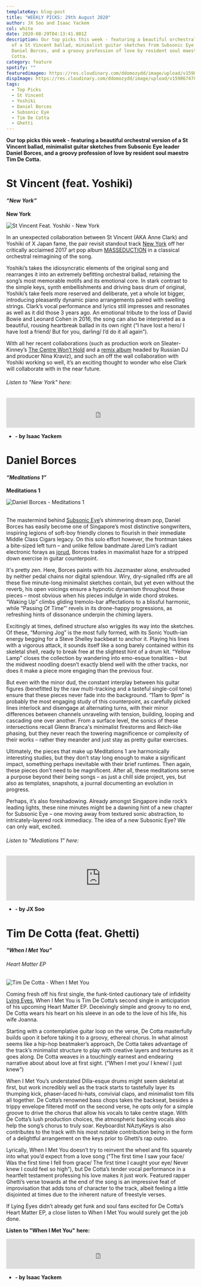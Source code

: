```yaml
---
templateKey: blog-post
title: "WEEKLY PICKS: 29th August 2020"
author: JX Soo and Isaac Yackem
col: white
date: 2020-08-29T04:13:41.801Z
description: Our top picks this week - featuring a beautiful orchestral version
  of a St Vincent ballad, minimalist guitar sketches from Subsonic Eye leader
  Daniel Borces, and a groovy profession of love by resident soul maestro Tim De
  Cotta.
category: feature
spotify: ""
featuredimageo: https://res.cloudinary.com/ddomozydd/image/upload/v1598674770/Weeklybanner_jum0ts.jpg
dispImage: https://res.cloudinary.com/ddomozydd/image/upload/v1598674780/toppickscard_wckh7w.jpg
tags:
  - Top Picks
  - St Vincent
  - Yoshiki
  - Daniel Borces
  - Subsonic Eye
  - Tim De Cotta
  - Ghetti
---
```

**Our top picks this week - featuring a beautiful orchestral version of a St Vincent ballad, minimalist guitar sketches from Subsonic Eye leader Daniel Borces, and a groovy profession of love by resident soul maestro Tim De Cotta.**

# St Vincent (feat. Yoshiki)

#### ***“New York”***

**New York**

![St Vincent Feat. Yoshiki - New York](https://res.cloudinary.com/ddomozydd/image/upload/v1598674871/NewYorkYoshikiArt_bx5k2m.jpg "St Vincent Feat. Yoshiki - New York")



In an unexpected collaboration between St Vincent (AKA Anne Clark) and Yoshiki of X Japan fame, the pair revisit standout track [New York](https://open.spotify.com/track/5IXTT9RvcVupmzLTFqIInj?si=CGSvOAgVTBahSPu8LjIjOg) off her critically acclaimed 2017 art pop album [MASSEDUCTION](https://open.spotify.com/album/4RoOGpdrgfiIUyv0kLaC4e?si=1Md_PlHvTNuxjttcApiwIA) in a classical orchestral reimagining of the song.

Yoshiki’s takes the idiosyncratic elements of the original song and rearranges it into an extremely befitting orchestral ballad, retaining the song’s most memorable motifs and its emotional core. In stark contrast to the simple keys, synth embellishments and driving bass drum of original, Yoshiki’s take feels more reserved and deliberate, yet a whole lot bigger, introducing pleasantly dynamic piano arrangements paired with swelling strings. Clark’s vocal performance and lyrics still impresses and resonates as well as it did those 3 years ago. An emotional tribute to the loss of David Bowie and Leonard Cohen in 2016, the song can also be interpreted as a beautiful, rousing heartbreak ballad in its own right (“I have lost a hero/ I have lost a friend/ But for you, darling/ I’d do it all again”).

With all her recent collaborations (such as production work on Sleater-Kinney’s [The Centre Won’t Hold](https://open.spotify.com/album/6ArjrXMlLegKiAPOp34K58?si=HJ00zkEMQsiP9lkMnNyJXQ) and a [remix album](https://open.spotify.com/album/6wZqyr0yloM7DZ76mht4S1?si=HPrLmoIwR5SKzQjb61ndpA) headed by Russian DJ and producer Nina Kraviz), and such an off the wall collaboration with Yoshiki working so well, it’s an exciting thought to wonder who else Clark will collaborate with in the near future.

###### Listen to "New York" here:

<iframe src="https://open.spotify.com/embed/track/5dvJCDqqOo1k2SoQuikuVq" width="100%" height="80" frameborder="0" allowtransparency="true" allow="encrypted-media"></iframe>

* **\- by Isaac Yackem**

# Daniel Borces

#### ***“Meditations 1”***

**Meditations 1**

![Daniel Borces - Meditations 1](https://res.cloudinary.com/ddomozydd/image/upload/bo_2px_solid_rgb:000000/v1598675096/borcesalbumart_zvnaxj.jpg "Daniel Borces - Meditations 1")

\
The mastermind behind [Subsonic Eye](https://subsoniceye.bandcamp.com/)’s shimmering dream pop, Daniel Borces has easily become one of Singapore’s most distinctive songwriters, inspiring legions of soft-boy friendly clones to flourish in their immediate Middle Class Cigars legacy. On this solo effort however, the frontman takes a bite-sized left turn – and unlike fellow bandmate Jared Lim’s radiant electronic forays as [jorud](https://jorud.bandcamp.com/), Borces trades in maximalist haze for a stripped down exercise in guitar counterpoint.

It's pretty zen. Here, Borces paints with his Jazzmaster alone, enshrouded by neither pedal chains nor digital splendour. Wiry, dry-signalled riffs are all these five minute-long minimalist sketches contain, but yet even without the reverb, his open voicings ensure a hypnotic dynamism throughout these pieces – most obvious when his pieces indulge in wide chord strokes. “Waking Up” climbs gliding tremolo-bar affectations to a blissful harmonic, while “Passing Of Time”’ revels in its drone-happy progressions, as refreshing hints of dissonance underpin the chiming layers.

Excitingly at times, defined structure also wriggles its way into the sketches. Of these, “Morning Jog” is the most fully formed, with its Sonic Youth-ian energy begging for a Steve Shelley backbeat to anchor it. Playing his lines with a vigorous attack, it sounds itself like a song barely contained within its skeletal shell, ready to break free at the slightest hint of a drum kit. “Yellow Lamp” closes the collection by wandering into emo-esque tonalities – but the midwest noodling doesn’t exactly blend well with the other tracks, nor does it make a piece more engaging than the previous four.

But even with the minor dud, the constant interplay between his guitar figures (benefitted by the raw multi-tracking and a tasteful single-coil tone) ensure that these pieces never fade into the background. “11am to 9pm” is probably the most engaging study of this counterpoint, as carefully picked lines interlock and disengage at alternating turns, with their minor differences between channels unraveling with tension, building, looping and cascading one over another. From a surface level, the sonics of these intersections recall Glenn Branca's minimalist firestorms and Reich-like phasing, but they never reach the towering magnificence or complexity of their works – rather they meander and just stay as pretty guitar exercises.

Ultimately, the pieces that make up Meditations 1 are harmonically interesting studies, but they don’t stay long enough to make a significant impact, something perhaps inevitable with their brief runtimes. Then again, these pieces don’t need to be magnificent. After all, these meditations serve a purpose beyond their being songs – as just a chill side project, yes, but also as templates, snapshots, a journal documenting an evolution in progress.

Perhaps, it’s also foreshadowing. Already amongst Singapore indie rock’s leading lights, these nine minutes might be a dawning hint of a new chapter for Subsonic Eye – one moving away from textured sonic abstraction, to intricately-layered rock immediacy. The idea of a new Subsonic Eye? We can only wait, excited.

###### Listen to "Mediations 1"[](https://open.spotify.com/track/2bJbOWTa5tT9s3AiWHYVLc?si=Q__PuBVRSreKiv5wfj8PLA) here:

<iframe style="border: 0; width: 100%; height: 120px;" src="https://bandcamp.com/EmbeddedPlayer/album=2573097330/size=large/bgcol=ffffff/linkcol=0687f5/tracklist=false/artwork=small/transparent=true/" seamless><a href="http://danielborces.bandcamp.com/album/meditations-1">Meditations 1 by Daniel Borces</a></iframe>

* **\- by JX Soo**

# Tim De Cotta (feat. Ghetti)

#### ***"When I Met You"***

###### Heart Matter EP

![Tim De Cotta - When I Met You](https://res.cloudinary.com/ddomozydd/image/upload/v1598675458/WhenIMetYouSingleArt_luqzoy.jpg "Tim De Cotta - When I Met You")

Coming fresh off his first single, the funk-tinted cautionary tale of infidelity [Lying Eyes](https://open.spotify.com/track/22IAxxTQVJicDQdVV6IhFt?si=OYLCA5eUQyKYSZQvzAB-DA), When I Met You is Tim De Cotta’s second single in anticipation of his upcoming Heart Matter EP. Deceivingly simple and groovy to no end, De Cotta wears his heart on his sleeve in an ode to the love of his life, his wife Joanna.

Starting with a contemplative guitar loop on the verse, De Cotta masterfully builds upon it before taking it to a groovy, ethereal chorus. In what almost seems like a hip-hop beatmaker’s approach, De Cotta takes advantage of the track’s minimalist structure to play with creative layers and textures as it goes along. De Cotta weaves in a touchingly earnest and endearing narrative about about love at first sight. (“When I met you/ I knew/ I just knew”)

When I Met You’s understated Dilla-esque drums might seem skeletal at first, but work incredibly well as the track starts to tastefully layer its thumping kick, phaser-laced hi-hats, convivial claps, and minimalist tom fills all together. De Cotta’s renowned bass chops takes the backseat, besides a trippy envelope filtered motif on the second verse, he opts only for a simple groove to drive the chorus that allow his vocals to take centre stage. With De Cotta’s lush production choices, the atmospheric backing vocals also help the song’s chorus to truly soar. Keyboardist NAztyKeys is also contributes to the track with his most notable contribution being in the form of a delightful arrangement on the keys prior to Ghetti’s rap outro.

Lyrically, When I Met You doesn’t try to reinvent the wheel and fits squarely into what you’d expect from a love song (“The first time I saw your face/ Was the first time I fell from grace/ The first time I caught your eye/ Never knew I could feel so high”), but De Cotta’s tender vocal performance in a heartfelt testament professing his love makes it just work. Featured rapper Ghetti’s verse towards at the end of the song is an impressive feat of improvisation that adds tons of character to the track, albeit feeling a little disjointed at times due to the inherent nature of freestyle verses.

If Lying Eyes didn’t already get funk and soul fans excited for De Cotta’s Heart Matter EP, a close listen to When I Met You would surely get the job done.

**Listen to "When I Met You"** [](https://open.spotify.com/track/2bJbOWTa5tT9s3AiWHYVLc?si=Q__PuBVRSreKiv5wfj8PLA)[](https://open.spotify.com/track/6mvnlHczAMdRctsgfbA4tY?si=M_-wVvb9Smu_mg3kD6ntrQ)**here:**

<iframe src="https://open.spotify.com/embed/track/5FSAeIaUHhMEHUqWlROaea" width="100%" height="80" frameborder="0" allowtransparency="true" allow="encrypted-media"></iframe>

* **\- by Isaac Yackem**